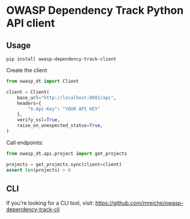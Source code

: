 # OWASP Dependency Track Python API client

## Usage

```shell
pip install owasp-dependency-track-client
```

Create the client
```python
from owasp_dt import Client

client = Client(
    base_url="http://localhost:8081/api",
    headers={
        "X-Api-Key": "YOUR API KEY"
    },
    verify_ssl=True,
    raise_on_unexpected_status=True,
)
```

Call endpoints:
```python
from owasp_dt.api.project import get_projects

projects = get_projects.sync(client=client)
assert len(projects) > 0
```

## CLI

If you're looking for a CLI tool, visit: https://github.com/mreiche/owasp-dependency-track-cli
